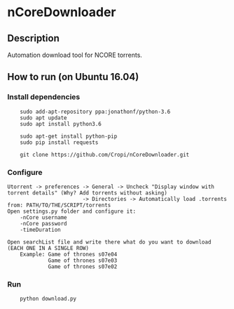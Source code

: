 # nCoreDownloader
## Description
Automation download tool for NCORE torrents.
## How to run (on Ubuntu 16.04)
### 	Install dependencies
```
	sudo add-apt-repository ppa:jonathonf/python-3.6
	sudo apt update
	sudo apt install python3.6

	sudo apt-get install python-pip
	sudo pip install requests
	
	git clone https://github.com/Cropi/nCoreDownloader.git
```


### Configure
```
Utorrent -> preferences -> General -> Uncheck "Display window with torrent details" (Why? Add torrents without asking)
                        -> Directories -> Automatically load .torrents from: PATH/TO/THE/SCRIPT/torrents
Open settings.py folder and configure it:
	-nCore username
	-nCore password
	-timeDuration

Open searchList file and write there what do you want to download (EACH ONE IN A SINGLE ROW)
    Example: Game of thrones s07e04
             Game of thrones s07e03
             Game of thrones s07e02
```

### Run
```
	python download.py
```
